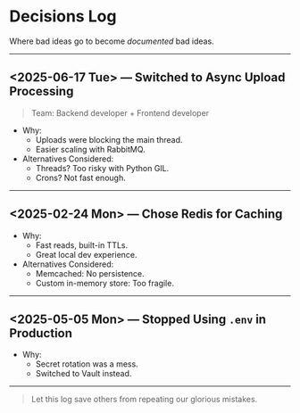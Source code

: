 <!--
START OF: decisions-log.md
Purpose: Document major decisions and the reasoning behind them.
Update Frequency: Every time something is debated or a direction is chosen.
Location: docs/project-management/decisions-log.md
-->

# Decisions Log

Where bad ideas go to become *documented* bad ideas.

---

## <2025-06-17 Tue> — Switched to Async Upload Processing

> Team: Backend developer + Frontend developer

- Why:
  - Uploads were blocking the main thread.
  - Easier scaling with RabbitMQ.
- Alternatives Considered:
  - Threads? Too risky with Python GIL.
  - Crons? Not fast enough.

---

## <2025-02-24 Mon> — Chose Redis for Caching

- Why:
  - Fast reads, built-in TTLs.
  - Great local dev experience.
- Alternatives Considered:
  - Memcached: No persistence.
  - Custom in-memory store: Too fragile.

---

## <2025-05-05 Mon> — Stopped Using `.env` in Production

- Why:
  - Secret rotation was a mess.
  - Switched to Vault instead.

---

> Let this log save others from repeating our glorious mistakes.

<!-- END OF: decisions-log.md -->
